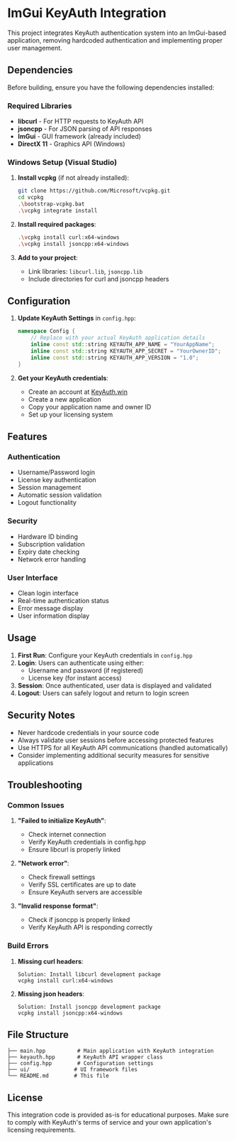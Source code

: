 # ImGui KeyAuth Integration

This project integrates KeyAuth authentication system into an ImGui-based application, removing hardcoded authentication and implementing proper user management.

## Dependencies

Before building, ensure you have the following dependencies installed:

### Required Libraries
- **libcurl** - For HTTP requests to KeyAuth API
- **jsoncpp** - For JSON parsing of API responses
- **ImGui** - GUI framework (already included)
- **DirectX 11** - Graphics API (Windows)

### Windows Setup (Visual Studio)

1. **Install vcpkg** (if not already installed):
   ```bash
   git clone https://github.com/Microsoft/vcpkg.git
   cd vcpkg
   .\bootstrap-vcpkg.bat
   .\vcpkg integrate install
   ```

2. **Install required packages**:
   ```bash
   .\vcpkg install curl:x64-windows
   .\vcpkg install jsoncpp:x64-windows
   ```

3. **Add to your project**:
   - Link libraries: `libcurl.lib`, `jsoncpp.lib`
   - Include directories for curl and jsoncpp headers

## Configuration

1. **Update KeyAuth Settings** in `config.hpp`:
   ```cpp
   namespace Config {
       // Replace with your actual KeyAuth application details
       inline const std::string KEYAUTH_APP_NAME = "YourAppName";
       inline const std::string KEYAUTH_APP_SECRET = "YourOwnerID"; 
       inline const std::string KEYAUTH_APP_VERSION = "1.0";
   }
   ```

2. **Get your KeyAuth credentials**:
   - Create an account at [KeyAuth.win](https://keyauth.win)
   - Create a new application
   - Copy your application name and owner ID
   - Set up your licensing system

## Features

### Authentication
- Username/Password login
- License key authentication
- Session management
- Automatic session validation
- Logout functionality

### Security
- Hardware ID binding
- Subscription validation
- Expiry date checking
- Network error handling

### User Interface
- Clean login interface
- Real-time authentication status
- Error message display
- User information display

## Usage

1. **First Run**: Configure your KeyAuth credentials in `config.hpp`
2. **Login**: Users can authenticate using either:
   - Username and password (if registered)
   - License key (for instant access)
3. **Session**: Once authenticated, user data is displayed and validated
4. **Logout**: Users can safely logout and return to login screen

## Security Notes

- Never hardcode credentials in your source code
- Always validate user sessions before accessing protected features
- Use HTTPS for all KeyAuth API communications (handled automatically)
- Consider implementing additional security measures for sensitive applications

## Troubleshooting

### Common Issues

1. **"Failed to initialize KeyAuth"**:
   - Check internet connection
   - Verify KeyAuth credentials in config.hpp
   - Ensure libcurl is properly linked

2. **"Network error"**:
   - Check firewall settings
   - Verify SSL certificates are up to date
   - Ensure KeyAuth servers are accessible

3. **"Invalid response format"**:
   - Check if jsoncpp is properly linked
   - Verify KeyAuth API is responding correctly

### Build Errors

1. **Missing curl headers**:
   ```
   Solution: Install libcurl development package
   vcpkg install curl:x64-windows
   ```

2. **Missing json headers**:
   ```
   Solution: Install jsoncpp development package
   vcpkg install jsoncpp:x64-windows
   ```

## File Structure

```
├── main.hpp          # Main application with KeyAuth integration
├── keyauth.hpp       # KeyAuth API wrapper class
├── config.hpp        # Configuration settings
├── ui/              # UI framework files
└── README.md        # This file
```

## License

This integration code is provided as-is for educational purposes. Make sure to comply with KeyAuth's terms of service and your own application's licensing requirements.